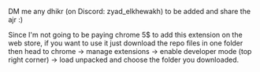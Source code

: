 DM me any dhikr (on Discord: zyad_elkhewakh) to be added and share the ajr :)  

Since I'm not going to be paying chrome 5$ to add this extension on the web store, if you want to use it just download the repo files in one folder then head to chrome -> manage extensions -> enable developer mode (top right corner) -> load unpacked and choose the folder you downloaded. 

